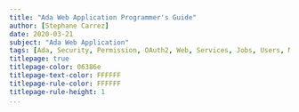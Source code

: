 ```yaml
---
title: "Ada Web Application Programmer's Guide"
author: [Stephane Carrez]
date: 2020-03-21
subject: "Ada Web Application"
tags: [Ada, Security, Permission, OAuth2, Web, Services, Jobs, Users, Mail, Events, Wikis]
titlepage: true
titlepage-color: 06386e
titlepage-text-color: FFFFFF
titlepage-rule-color: FFFFFF
titlepage-rule-height: 1
...
```

